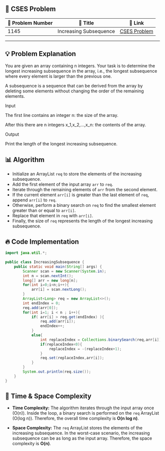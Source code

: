 ## 📝 **CSES Problem**
| 🔢 Problem Number | 📌 Title | 🔗 Link |
|------------------|--------------------------|--------------------------|
| 1145 | Increasing Subsequence | [CSES Problem](https://cses.fi/problemset/task/1145/) |

---

## 💡 **Problem Explanation**
You are given an array containing n integers. Your task is to determine the longest increasing subsequence in the array, i.e., the longest subsequence where every element is larger than the previous one.

A subsequence is a sequence that can be derived from the array by deleting some elements without changing the order of the remaining elements.

Input

The first line contains an integer n: the size of the array.

After this there are n integers x_1,x_2,…,x_n: the contents of the array.

Output

Print the length of the longest increasing subsequence.

## 📊 **Algorithm**

*   Initialize an ArrayList `req` to store the elements of the increasing subsequence.
*   Add the first element of the input array `arr` to `req`.
*   Iterate through the remaining elements of `arr` from the second element.
*   If the current element `arr[i]` is greater than the last element of `req`, append `arr[i]` to `req`.
*   Otherwise, perform a binary search on `req` to find the smallest element greater than or equal to `arr[i]`.
*   Replace that element in `req` with `arr[i]`.
*   Finally, the size of `req` represents the length of the longest increasing subsequence.

## 🔥 **Code Implementation**
```java
import java.util.*;
 
public class IncreasingSubsequence {
    public static void main(String[] args) {
        Scanner scan = new Scanner(System.in);
        int n = scan.nextInt();
        long[] arr = new long[n];
        for(int i=0;i<n;i++){
            arr[i] = scan.nextLong();
        }
        ArrayList<Long> req = new ArrayList<>();
        int endIndex = 0;
        req.add(arr[0]);
        for(int i=1; i < n ; i++){
            if( arr[i] > req.get(endIndex) ){
                req.add(arr[i]);
                endIndex++;
            }
            else{
                int replaceIndex = Collections.binarySearch(req,arr[i]);
                if(replaceIndex<0){
                    replaceIndex = -(replaceIndex+1);
                }
                req.set(replaceIndex,arr[i]);
            }
        }
        System.out.println(req.size());
    }
}

```

## 🚀 **Time & Space Complexity**

*   **Time Complexity:** The algorithm iterates through the input array once (O(n)). Inside the loop, a binary search is performed on the `req` ArrayList (O(log n)). Therefore, the overall time complexity is **O(n log n)**.

*   **Space Complexity:** The `req` ArrayList stores the elements of the increasing subsequence. In the worst-case scenario, the increasing subsequence can be as long as the input array. Therefore, the space complexity is **O(n)**.
